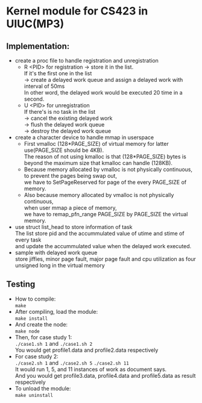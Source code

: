 # Kernel module for CS423 in UIUC(MP3)
  
## Implementation:  
* create a proc file to handle registration and unregistration  
  * R \<PID\> for registration -> store it in the list.  
    If it's the first one in the list  
    -> create a delayed work queue and assign a delayed work with interval of 50ms  
    In other word, the delayed work would be executed 20 time in a second.
  * U \<PID\> for unregistration  
    If there's is no task in the list  
    -> cancel the existing delayed work  
    -> flush the delayed work queue  
    -> destroy the delayed work queue  
* create a character device to handle mmap in userspace  
  * First vmalloc (128\*PAGE\_SIZE) of virtual memory for latter use(PAGE\_SIZE should be 4KB).  
    The reason of not using kmalloc is that 
    (128\*PAGE\_SIZE) bytes is beyond the maximum size that kmalloc can handle (128KB).  
  * Because memory allocated by vmalloc is not physically continuous,  
    to prevent the pages being swap out,  
    we have to SetPageReserved for page of the every PAGE\_SIZE of memory.  
  * Also because memory allocated by vmalloc is not physically continuous,  
    when user mmap a piece of memory,  
    we have to remap_pfn_range PAGE\_SIZE by PAGE\_SIZE the virtual memory.  
* use struct list\_head to store information of task  
  The list store pid and the accummulated value of utime and stime of every task  
  and update the accummulated value when the delayed work executed.  
* sample with delayed work queue  
  store jiffies, minor page fault, major page fault and cpu utilization as four unsigned long in the virtual memory  

## Testing
* How to compile:  
	`make`  
* After compiling, load the module:  
	`make install`  
* And create the node:  
	`make node`  
* Then, for case study 1:  
	`./case1.sh 1` and `./case1.sh 2`  
  You would get profile1.data and profile2.data respectively  
* For case study 2:  
	`./case2.sh 1` and `./case2.sh 5` `./case2.sh 11`  
  It would run 1, 5, and 11 instances of work as document says.  
  And you would get profile3.data, profile4.data and profile5.data as result respectively  
* To unload the module:  
	`make uninstall`  
